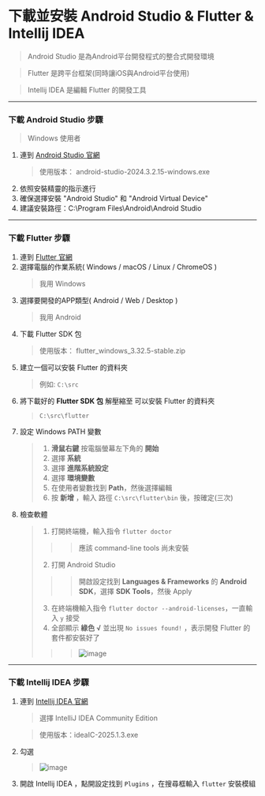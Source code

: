 下載並安裝 Android Studio & Flutter & Intellij IDEA
==========
> Android Studio 是為Android平台開發程式的整合式開發環境

> Flutter 是跨平台框架(同時讓iOS與Android平台使用)

> Intellij IDEA 是編輯 Flutter 的開發工具 

---

### 下載 Android Studio 步驟
> Windows 使用者
1. 連到 [Android Studio 官網](https://developer.android.com/studio?hl=zh-tw#get-android-studio)
   > 使用版本： android-studio-2024.3.2.15-windows.exe
2. 依照安裝精靈的指示進行
3. 確保選擇安裝 "Android Studio" 和 "Android Virtual Device"
4. 建議安裝路徑：C:\Program Files\Android\Android Studio

---

### 下載 Flutter 步驟
1. 連到 [Flutter 官網](https://docs.flutter.dev/get-started/install)
2. 選擇電腦的作業系統( Windows / macOS / Linux / ChromeOS )
   > 我用 Windows
3. 選擇要開發的APP類型( Android / Web / Desktop )
   > 我用 Android
4. 下載 Flutter SDK 包
   > 使用版本： flutter_windows_3.32.5-stable.zip
5. 建立一個可以安裝 Flutter 的資料夾
   > 例如: `C:\src`
6. 將下載好的 **Flutter SDK 包** 解壓縮至 可以安裝 Flutter 的資料夾
   > `C:\src\flutter`
7. 設定 Windows PATH 變數
   > 1. **滑鼠右鍵** 按電腦螢幕左下角的 **開始**
   > 2. 選擇 **系統**
   > 3. 選擇 **進階系統設定**
   > 4. 選擇 **環境變數**
   > 5. 在使用者變數找到 **Path**，然後選擇編輯
   > 6. 按 **新增** ，輸入 路徑 `C:\src\flutter\bin` 後，按確定(三次)
8. 檢查軟體
   > 1. 打開終端機，輸入指令 `flutter doctor`
   > > > 應該 command-line tools 尚未安裝
   > 2. 打開 Android Studio
   > > > 開啟設定找到 **Languages & Frameworks** 的 **Android SDK**，選擇 **SDK Tools**，然後 Apply
   > 3. 在終端機輸入指令 `flutter doctor --android-licenses`，一直輸入 `y` 接受
   > 4. 全部顯示 **綠色 √** 並出現 `No issues found!` ，表示開發 Flutter 的套件都安裝好了
   > > > ![image](https://github.com/user-attachments/assets/6d8b82c7-495a-4887-8e79-bfeb53e44dc2)



---

### 下載 Intellij IDEA 步驟
1. 連到 [Intellij IDEA 官網](https://www.jetbrains.com/idea/download/?section=windows)
   > 選擇 IntelliJ IDEA Community Edition
   
   > 使用版本：ideaIC-2025.1.3.exe
2. 勾選
   > ![image](https://github.com/user-attachments/assets/a78add97-68f5-4817-a0a9-0f505e1d4136)

3. 開啟 Intellij IDEA ，點開設定找到 `Plugins` ，在搜尋框輸入 `flutter` 安裝模組
